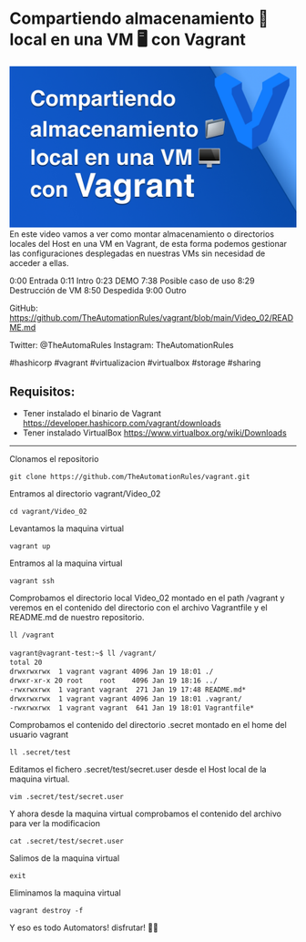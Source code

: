 # Compartiendo almacenamiento 📁 local en una VM 🖥️ con Vagrant
![Vagrant_Video_02_HD_1080p.jpg](images%2FVagrant_Video_02_HD_1080p.jpg)
En este video vamos a ver como montar almacenamiento o directorios locales del Host en una VM en Vagrant, de esta forma podemos gestionar las configuraciones desplegadas en nuestras VMs sin necesidad de acceder a ellas.

0:00 Entrada
0:11 Intro
0:23 DEMO
7:38 Posible caso de uso
8:29 Destrucción de VM
8:50 Despedida
9:00 Outro

GitHub:
https://github.com/TheAutomationRules/vagrant/blob/main/Video_02/README.md

Twitter: @TheAutomaRules
Instagram: TheAutomationRules

#hashicorp #vagrant #virtualizacion #virtualbox #storage #sharing

## Requisitos:

- Tener instalado el binario de Vagrant https://developer.hashicorp.com/vagrant/downloads
- Tener instalado VirtualBox https://www.virtualbox.org/wiki/Downloads

---

Clonamos el repositorio

````
git clone https://github.com/TheAutomationRules/vagrant.git
````
Entramos al directorio vagrant/Video_02
````
cd vagrant/Video_02
````
Levantamos la maquina virtual
````
vagrant up
````
Entramos al la maquina virtual
````
vagrant ssh
````
Comprobamos el directorio local Video_02 montado en el path /vagrant y veremos en el contenido del directorio con 
el archivo Vagrantfile y el README.md de nuestro repositorio.
````
ll /vagrant

vagrant@vagrant-test:~$ ll /vagrant/
total 20
drwxrwxrwx  1 vagrant vagrant 4096 Jan 19 18:01 ./
drwxr-xr-x 20 root    root    4096 Jan 19 18:16 ../
-rwxrwxrwx  1 vagrant vagrant  271 Jan 19 17:48 README.md*
drwxrwxrwx  1 vagrant vagrant 4096 Jan 19 18:01 .vagrant/
-rwxrwxrwx  1 vagrant vagrant  641 Jan 19 18:01 Vagrantfile*
````
Comprobamos el contenido del directorio .secret montado en el home del usuario vagrant
````
ll .secret/test
````
Editamos el fichero .secret/test/secret.user desde el Host local de la maquina virtual.
````
vim .secret/test/secret.user
````
Y ahora desde la maquina virtual comprobamos el contenido del archivo para ver la modificacion
````
cat .secret/test/secret.user
````
Salimos de la maquina virtual
````
exit
````
Eliminamos la maquina virtual
````
vagrant destroy -f
````
Y eso es todo Automators! disfrutar! 🤖🤘